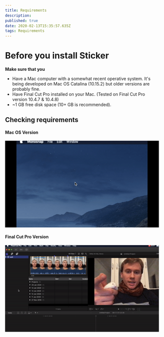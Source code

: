 ```yaml
---
title: Requirements
description: 
published: true
date: 2020-02-13T15:35:57.635Z
tags: Requirements
---
```


# Before you install Sticker

**Make sure that you**
- Have a Mac computer with a somewhat recent operative system. It's being developed on Mac OS Catalina (10.15.2) but older versions are probably fine.
- Have Final Cut Pro installed on your Mac. (Tested on Final Cut Pro version 10.4.7 & 10.4.8)
- ~1 GB free disk space (10+ GB is recommended).


## Checking requirements

#### Mac OS Version
![macos_version.gif](/macos_version.gif)

#### Final Cut Pro Version
![finalcut_version.gif](/finalcut_version.gif)
